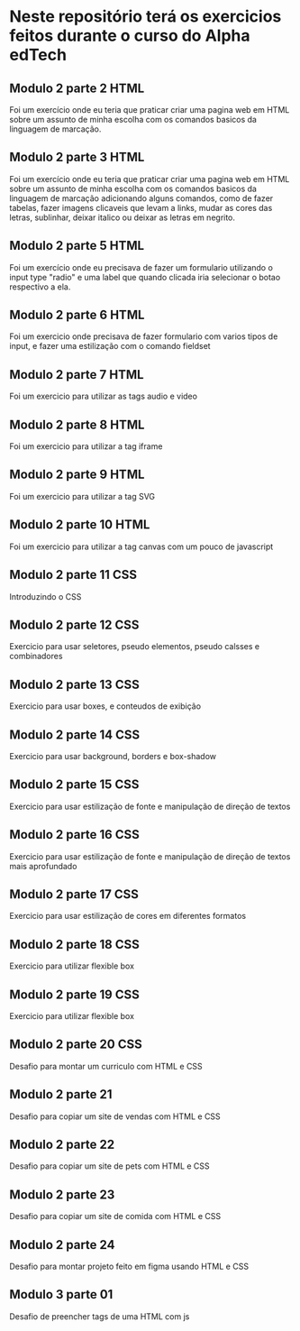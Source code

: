 # Neste repositório terá os exercicios feitos durante o curso do Alpha edTech

## Modulo 2 parte 2 HTML
Foi um exercício onde eu teria que praticar criar uma pagina web em HTML sobre um assunto de minha escolha com os comandos basicos da linguagem de marcação.

## Modulo 2 parte 3 HTML
Foi um exercício onde eu teria que praticar criar uma pagina web em HTML sobre um assunto de minha escolha com os comandos basicos da linguagem de marcação adicionando alguns comandos, como de fazer tabelas, fazer imagens clicaveis que levam a links, mudar as cores das letras, sublinhar, deixar italico ou deixar as letras em negrito.

## Modulo 2 parte 5 HTML
Foi um exercício onde eu precisava de fazer um formulario utilizando o input type "radio" e uma label que quando clicada iria selecionar o botao respectivo a ela.

## Modulo 2 parte 6 HTML
Foi um exercicio onde precisava de fazer formulario com varios tipos de input, e fazer uma estilização com o comando fieldset 

## Modulo 2 parte 7 HTML
Foi um exercicio para utilizar as tags audio e video

## Modulo 2 parte 8 HTML
Foi um exercicio para utilizar a tag iframe

## Modulo 2 parte 9 HTML
Foi um exercicio para utilizar a tag SVG

## Modulo 2 parte 10 HTML
Foi um exercicio para utilizar a tag canvas com um pouco de javascript

## Modulo 2 parte 11 CSS
Introduzindo o CSS

## Modulo 2 parte 12 CSS
Exercicio para usar seletores, pseudo elementos, pseudo calsses e combinadores

## Modulo 2 parte 13 CSS
Exercicio para usar boxes, e conteudos de exibição

## Modulo 2 parte 14 CSS
Exercicio para usar background, borders e box-shadow 

## Modulo 2 parte 15 CSS
Exercicio para usar estilização de fonte e manipulação de direção de textos

## Modulo 2 parte 16 CSS
Exercicio para usar estilização de fonte e manipulação de direção de textos mais aprofundado

## Modulo 2 parte 17 CSS
Exercicio para usar estilização de cores em diferentes formatos

## Modulo 2 parte 18 CSS
Exercicio para utilizar flexible box

## Modulo 2 parte 19 CSS
Exercicio para utilizar flexible box

## Modulo 2 parte 20 CSS
Desafio para montar um curriculo com HTML e CSS

## Modulo 2 parte 21
Desafio para copiar um site de vendas com HTML e CSS

## Modulo 2 parte 22
Desafio para copiar um site de pets com HTML e CSS

## Modulo 2 parte 23
Desafio para copiar um site de comida com HTML e CSS

## Modulo 2 parte 24
Desafio para montar projeto feito em figma usando HTML e CSS

## Modulo 3 parte 01
Desafio de preencher tags de uma HTML com js